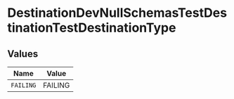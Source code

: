# DestinationDevNullSchemasTestDestinationTestDestinationType


## Values

| Name      | Value     |
| --------- | --------- |
| `FAILING` | FAILING   |